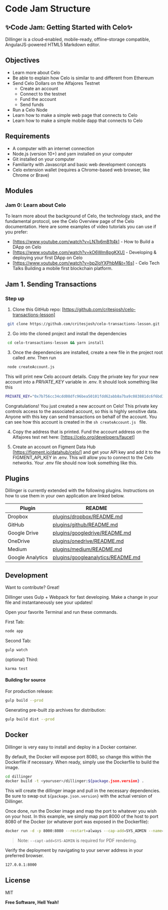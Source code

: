 # Code Jam Structure
##  ✨Code Jam: Getting Started with Celo✨

Dillinger is a cloud-enabled, mobile-ready, offline-storage compatible,
AngularJS-powered HTML5 Markdown editor.

## Objectives

- Learn more about Celo
- Be able to explain how Celo is similar to and different from Ethereum
- Send Celo Dollars on the Alfajores Testnet
     - Create an account
     - Connect to the testnet
     - Fund the account
     - Send funds
- Run a Celo Node
- Learn how to make a simple web page that connects to Celo
- Learn how to make a simple mobile dapp that connects to Celo

## Requirements
- A computer with an internet connection
- Node.js (version 10+) and yarn installed on your computer
- Git installed on your computer
- Familiarity with Javascript and basic web development concepts
- Celo extension wallet (requires a Chrome-based web browser, like Chrome or Brave)

## Modules

### Jam 0: Learn about Celo

To learn more about the background of Celo, the technology stack, and the fundamental protocol, see the Celo Overview page of the Celo documentation. Here are some examples of video tutorials you can use if you prefer:

- [https://www.youtube.com/watch?v=LN7p6mB1t4k] - How to Build a DApp on Celo
- [https://www.youtube.com/watch?v=kO6Wm8pgKXU] - Developing & deploying your first DApp on Celo
- [https://www.youtube.com/watch?v=bp2loYXPhbM&t=16s] - Celo Tech Talks Building a mobile first blockchain platform.

## Jam 1. Sending Transactions
### Step up

1. Clone this GitHub repo: [https://github.com/critesjosh/celo-transactions-lesson]

```sh
 git clone https://github.com/critesjosh/celo-transactions-lesson.git
```

2. Go into the cloned project and install the dependencies

```sh
 cd celo-transactions-lesson && yarn install
```
3. Once the dependencies are installed, create a new file in the project root called .env. Then run

```sh
 node createAccount.js
```

This will print new Celo account details. Copy the private key for your new account into a _PRIVATE_KEY_ variable in .env. It should look something like this

```sh
PRIVATE_KEY="0x7b756cc34cdd08dfc96bea50101fdd62abb8a7ba9c083881dc6f6bd3bda35408"
```
Congratulations! You just created a new account on Celo! This private key controls access to the associated account, so this is highly sensitive data. Anyone with this key can send transactions on behalf of the account. You can see how this account is created in the ```sh createAccount.js ``` file.

4. Copy the address that is printed. Fund the account address on the Alfajores test net here: [https://celo.org/developers/faucet]

5. Create an account on Figment Data Hub [https://figment.io/datahub/celo/] and get your API key and add it to the FIGMENT_API_KEY in .env. This will allow you to connect to the Celo networks. Your .env file should now look something like this.


## Plugins

Dillinger is currently extended with the following plugins.
Instructions on how to use them in your own application are linked below.

| Plugin | README |
| ------ | ------ |
| Dropbox | [plugins/dropbox/README.md][PlDb] |
| GitHub | [plugins/github/README.md][PlGh] |
| Google Drive | [plugins/googledrive/README.md][PlGd] |
| OneDrive | [plugins/onedrive/README.md][PlOd] |
| Medium | [plugins/medium/README.md][PlMe] |
| Google Analytics | [plugins/googleanalytics/README.md][PlGa] |

## Development

Want to contribute? Great!

Dillinger uses Gulp + Webpack for fast developing.
Make a change in your file and instantaneously see your updates!

Open your favorite Terminal and run these commands.

First Tab:

```sh
node app
```

Second Tab:

```sh
gulp watch
```

(optional) Third:

```sh
karma test
```

#### Building for source

For production release:

```sh
gulp build --prod
```

Generating pre-built zip archives for distribution:

```sh
gulp build dist --prod
```

## Docker

Dillinger is very easy to install and deploy in a Docker container.

By default, the Docker will expose port 8080, so change this within the
Dockerfile if necessary. When ready, simply use the Dockerfile to
build the image.

```sh
cd dillinger
docker build -t <youruser>/dillinger:${package.json.version} .
```

This will create the dillinger image and pull in the necessary dependencies.
Be sure to swap out `${package.json.version}` with the actual
version of Dillinger.

Once done, run the Docker image and map the port to whatever you wish on
your host. In this example, we simply map port 8000 of the host to
port 8080 of the Docker (or whatever port was exposed in the Dockerfile):

```sh
docker run -d -p 8000:8080 --restart=always --cap-add=SYS_ADMIN --name=dillinger <youruser>/dillinger:${package.json.version}
```

> Note: `--capt-add=SYS-ADMIN` is required for PDF rendering.

Verify the deployment by navigating to your server address in
your preferred browser.

```sh
127.0.0.1:8000
```

## License

MIT

**Free Software, Hell Yeah!**

[//]: # (These are reference links used in the body of this note and get stripped out when the markdown processor does its job. There is no need to format nicely because it shouldn't be seen. Thanks SO - http://stackoverflow.com/questions/4823468/store-comments-in-markdown-syntax)

   [dill]: <https://github.com/joemccann/dillinger>
   [git-repo-url]: <https://github.com/joemccann/dillinger.git>
   [john gruber]: <http://daringfireball.net>
   [df1]: <http://daringfireball.net/projects/markdown/>
   [markdown-it]: <https://github.com/markdown-it/markdown-it>
   [Ace Editor]: <http://ace.ajax.org>
   [node.js]: <http://nodejs.org>
   [Twitter Bootstrap]: <http://twitter.github.com/bootstrap/>
   [jQuery]: <http://jquery.com>
   [@tjholowaychuk]: <http://twitter.com/tjholowaychuk>
   [express]: <http://expressjs.com>
   [AngularJS]: <http://angularjs.org>
   [Gulp]: <http://gulpjs.com>

   [PlDb]: <https://github.com/joemccann/dillinger/tree/master/plugins/dropbox/README.md>
   [PlGh]: <https://github.com/joemccann/dillinger/tree/master/plugins/github/README.md>
   [PlGd]: <https://github.com/joemccann/dillinger/tree/master/plugins/googledrive/README.md>
   [PlOd]: <https://github.com/joemccann/dillinger/tree/master/plugins/onedrive/README.md>
   [PlMe]: <https://github.com/joemccann/dillinger/tree/master/plugins/medium/README.md>
   [PlGa]: <https://github.com/RahulHP/dillinger/blob/master/plugins/googleanalytics/README.md>
